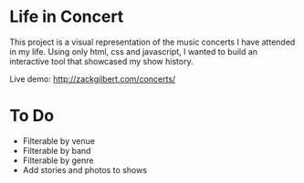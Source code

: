 Life in Concert
===============
This project is a visual representation of the music concerts I have attended in my life. Using only html, css and javascript, I wanted to build an interactive tool that showcased my show history.

Live demo: http://zackgilbert.com/concerts/


To Do
=====
- Filterable by venue
- Filterable by band
- Filterable by genre
- Add stories and photos to shows
